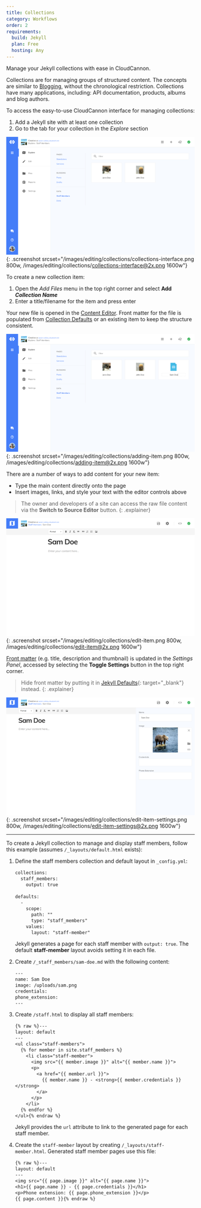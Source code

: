 ```yaml
---
title: Collections
category: Workflows
order: 2
requirements:
  build: Jekyll
  plan: Free
  hosting: Any
---
```


Manage your Jekyll collections with ease in CloudCannon.

Collections are for managing groups of structured content. The concepts are similar to [Blogging](/editing/workflows/blogging/), without the chronological restriction. Collections have many applications, including: API documentation, products, albums and blog authors.

To access the easy-to-use CloudCannon interface for managing collections:

1. Add a Jekyll site with at least one collection
2. Go to the tab for your collection in the *Explore* section

![Empty collections interface](/images/editing/collections/collections-interface.png){: .screenshot srcset="/images/editing/collections/collections-interface.png 800w, /images/editing/collections/collections-interface@2x.png 1600w"}

To create a new collection item:

1. Open the *Add Files* menu in the top right corner and select **Add *Collection Name***
2. Enter a title/filename for the item and press enter

Your new file is opened in the [Content Editor](/editing/content-editor/). Front matter for the file is populated from [Collection Defaults](/editing/collection-defaults/) or an existing item to keep the structure consistent.

![Creating a new collection item](/images/editing/collections/adding-item.png){: .screenshot srcset="/images/editing/collections/adding-item.png 800w, /images/editing/collections/adding-item@2x.png 1600w"}

There are a number of ways to add content for your new item:

* Type the main content directly onto the page
* Insert images, links, and style your text with the editor controls above

> The owner and developers of a site can access the raw file content via the **Switch to Source Editor** button.
{: .explainer}

![Editing item](/images/editing/collections/edit-item.png){: .screenshot srcset="/images/editing/collections/edit-item.png 800w, /images/editing/collections/edit-item@2x.png 1600w"}

[Front matter](/editing/front-matter/) (e.g. title, description and thumbnail) is updated in the *Settings Panel*, accessed by selecting the **Toggle Settings** button in the top right corner.

> Hide front matter by putting it in [Jekyll Defaults](http://jekyllrb.com/docs/configuration/#front-matter-defaults){: target="\_blank"} instead.
{: .explainer}

![Editing item with Settings Panel open](/images/editing/collections/edit-item-settings.png){: .screenshot srcset="/images/editing/collections/edit-item-settings.png 800w, /images/editing/collections/edit-item-settings@2x.png 1600w"}

---

To create a Jekyll collection to manage and display staff members, follow this example (assumes `/_layouts/default.html` exists):

1. Define the staff members collection and default layout in `_config.yml`:

   ```
   collections:
     staff_members:
       output: true

   defaults:
     -
       scope:
         path: ""
         type: "staff_members"
       values:
         layout: "staff-member"
   ```

   Jekyll generates a page for each staff member with `output: true`. The default **staff-member** layout avoids setting it in each file.

2. Create `/_staff_members/sam-doe.md` with the following content:

   ```
   ---
   name: Sam Doe
   image: /uploads/sam.png
   credentials:
   phone_extension:
   ---
   ```
3. Create `/staff.html` to display all staff members:

   ```
   {% raw %}---
   layout: default
   ---
   <ul class="staff-members">
     {% for member in site.staff_members %}
       <li class="staff-member">
         <img src="{{ member.image }}" alt="{{ member.name }}">
         <p>
           <a href="{{ member.url }}">
             {{ member.name }} - <strong>{{ member.credentials }}</strong>
           </a>
         </p>
       </li>
     {% endfor %}
   </ul>{% endraw %}
   ```

   Jekyll provides the `url` attribute to link to the generated page for each staff member.

4. Create the `staff-member` layout by creating `/_layouts/staff-member.html`. Generated staff member pages use this file:

   ```
   {% raw %}---
   layout: default
   ---
   <img src="{{ page.image }}" alt="{{ page.name }}">
   <h1>{{ page.name }} - {{ page.credentials }}</h1>
   <p>Phone extension: {{ page.phone_extension }}</p>
   {{ page.content }}{% endraw %}
   ```